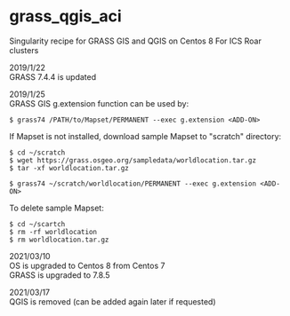# grass_qgis_aci
Singularity recipe for GRASS GIS and QGIS on Centos 8 For ICS Roar clusters

2019/1/22  
GRASS 7.4.4 is updated

2019/1/25  
GRASS GIS g.extension function can be used by:  
```
$ grass74 /PATH/to/Mapset/PERMANENT --exec g.extension <ADD-ON>
```

If Mapset is not installed, download sample Mapset to "scratch" directory:
```
$ cd ~/scratch
$ wget https://grass.osgeo.org/sampledata/worldlocation.tar.gz
$ tar -xf worldlocation.tar.gz
    
$ grass74 ~/scratch/worldlocation/PERMANENT --exec g.extension <ADD-ON>
```
To delete sample Mapset:
```
$ cd ~/scartch
$ rm -rf worldlocation
$ rm worldlocation.tar.gz
```
2021/03/10  
OS is upgraded to Centos 8 from Centos 7  
GRASS is upgraded to 7.8.5

2021/03/17  
QGIS is removed (can be added again later if requested)
